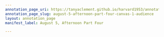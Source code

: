 ```yaml
---
annotation_page_uri: https://tanyaclement.github.io/harvard1953/annotations/august-5-afternoon-part-four-canvas-1-audience.json
annotation_page_slug: august-5-afternoon-part-four-canvas-1-audience
layout: annotation_page
manifest_label: August 5, Afternoon Part Four

---
```


